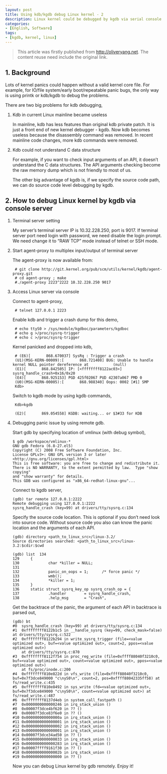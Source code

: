 ```yaml
---
layout: post
title: Using kdb/kgdb debug Linux kernel - 2
description: Linux kernel could be debugged by kgdb via serial console. For console server, that need some sepcial settings.
categories:
- [English, Software]
tags:
- [kgdb, kernel, linux]
---
```


>This article was firstly published from <http://oliveryang.net>. The content reuse need include the original link.

## 1. Background

Lots of kernel panics could happen without a valid kernel core file. 
For example, for IO/file system/early boot/repeatable panic bugs, the only way is using printk or kdb/kgdb to debug the problems.

There are two big problems for kdb debugging,

1. Kdb in current Linux mainline became useless

   In mainline, kdb has less features than original kdb private patch. It is just a front end of new kernel debugger - kgdb.
   Now kdb becomes useless because the disassembly command was removed. In recent mainline code changes, more kdb commands were removed.
 
2. Kdb could not understand C data structure

   For example, if you want to check input arguments of an API, it doesn’t understand the C data structures. 
   The API arguments checking become the raw memory dump which is not friendly to most of us. 

   The other big advantage of kgdb is, if we specify the source code path, we can do source code level debugging by kgdb.

## 2. How to debug Linux kernel by kgdb via console server

1. Terminal server setting

   My server’s terminal server IP is 10.32.228.250, port is 9017.
   If terminal server port need login with password, we need disable the login prompt.
   We need change it to “RAW TCP” mode instead of telnet or SSH mode.

2. Start agent-proxy to multiplex input/output of terminal server

   The agent-proxy is now available from:

		# git clone http://git.kernel.org/pub/scm/utils/kernel/kgdb/agent-proxy.git
		# cd agent-proxy ; make
		#./agent-proxy 2223^2222 10.32.228.250 9017

3. Access Linux server via console

	Connect to agent-proxy,

		# telnet 127.0.0.1 2223
		
	Enable kdb and trigger a crash dump for this demo,
		
		# echo ttyS0 > /sys/module/kgdboc/parameters/kgdboc
		# echo g >/proc/sysrq-trigger
		# echo c >/proc/sysrq-trigger
		
	Kernel panicked and dropped into kdb,
		
		# (E6)[       868.670037] SysRq : Trigger a crash
		(U1)(MSG-KERN-00009):[       868.721408] BUG: Unable to handle kernel NULL pointer dereference at           (null)
		(E1)[       868.842505] IP: [<ffffffff8122ac03>] sysrq_handle_crash+0x16/0x20
		(E4)[       868.925153] PGD 425f02067 PUD 42307a067 PMD 0
		(U0)(MSG-KERN-00005):[       868.988340] Oops: 0002 [#1] SMP
		Kdb>
		
	Switch to kgdb mode by using kgdb commands,
		
		Kdb>kgdb
		
		(E2)[       869.054558] KGDB: waiting... or $3#33 for KDB
		
4.	Debugging panic issue by using remote gdb.
		
	Start gdb by specifying location of vmlinux (with debug symbol),
		
		$ gdb /workspace/vmlinux-*
		GNU gdb Fedora (6.8-27.el5)
		Copyright (C) 2008 Free Software Foundation, Inc.
		License GPLv3+: GNU GPL version 3 or later <http://gnu.org/licenses/gpl.html>
		This is free software: you are free to change and redistribute it.
		There is NO WARRANTY, to the extent permitted by law.  Type "show copying"
		and "show warranty" for details.
		This GDB was configured as "x86_64-redhat-linux-gnu"...
		
	Connect to kgdb server,
		
		(gdb) tar remote 127.0.0.1:2222
		Remote debugging using 127.0.0.1:2222
		sysrq_handle_crash (key=99) at drivers/tty/sysrq.c:134
		
		
	Specify the source code location. This is optional if you don’t need look into source code.
	Without source code you also can know the panic location and the arguments of each API.
		
		(gdb) directory <path_to_linux_src>/linux-3.2/
		Source directories searched: <path_to_linux_src>/linux-3.2:$cdir:$cwd
		
		(gdb) list  134
		129     {
		130             char *killer = NULL;
		131
		132             panic_on_oops = 1;      /* force panic */
		133             wmb();
		134             *killer = 1; 
		135     }
		136     static struct sysrq_key_op sysrq_crash_op = {
		137             .handler        = sysrq_handle_crash,
		138             .help_msg       = "Crash",
		
	Get the backtrace of the panic, the argument of each API in backtrace is parsed out,
		
		(gdb) bt
		#0  sysrq_handle_crash (key=99) at drivers/tty/sysrq.c:134
		#1  0xffffffff8122b1c5 in __handle_sysrq (key=99, check_mask=false) at drivers/tty/sysrq.c:522
		#2  0xffffffff8122b294 in write_sysrq_trigger (file=<value optimized out>, buf=<value optimized out>, count=2, ppos=<value optimized out>)
		    at drivers/tty/sysrq.c:870
		#3  0xffffffff8112f754 in proc_reg_write (file=0xffff88040f3210c0, buf=<value optimized out>, count=<value optimized out>, ppos=<value optimized out>)
		    at fs/proc/inode.c:200
		#4  0xffffffff810e822d in vfs_write (file=0xffff88040f3210c0, buf=0x7f3dce849000 "c\nyS0\n", count=2, pos=0xffff88042335ff58) at fs/read_write.c:435
		#5  0xffffffff810e8492 in sys_write (fd=<value optimized out>, buf=0x7f3dce849000 "c\nyS0\n", count=<value optimized out>) at fs/read_write.c:487
		#6  0xffffffff8137d4eb in system_call_fastpath ()
		#7  0x0000000000000246 in irq_stack_union ()
		#8  0x00007f3dce4bf620 in ?? ()
		#9  0x00007f3dce83f6e0 in ?? ()
		#10 0x000000000000000a in irq_stack_union ()
		#11 0x0000000000000001 in irq_stack_union ()
		#12 0x0000000000000002 in irq_stack_union ()
		#13 0x0000000000000001 in irq_stack_union ()
		#14 0x00007f3dce34ad50 in ?? ()
		#15 0x0000000000000033 in irq_stack_union ()
		#16 0x0000000000000283 in irq_stack_union ()
		#17 0x00007ffff9161f30 in ?? ()
		#18 0x000000000000002b in irq_stack_union ()
		#19 0x0000000000000000 in ?? ()

	Now you can debug Linux kernel by gdb remotely. Enjoy it!
